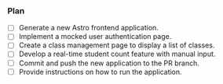 ### Plan
- [ ] Generate a new Astro frontend application.
- [ ] Implement a mocked user authentication page.
- [ ] Create a class management page to display a list of classes.
- [ ] Develop a real-time student count feature with manual input.
- [ ] Commit and push the new application to the PR branch.
- [ ] Provide instructions on how to run the application.
